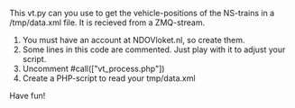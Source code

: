 This vt.py can you use to get the vehicle-positions of the NS-trains in a /tmp/data.xml file. It is recieved from a ZMQ-stream.


1) You must have an account at NDOVloket.nl, so create them.
2) Some lines in this code are commented. Just play with it to adjust your script.
3) Uncomment #call(["vt_process.php"])
4) Create a PHP-script to read your tmp/data.xml

Have fun!
